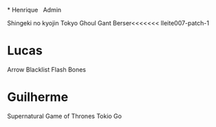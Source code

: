 * Henrique
 
 Admin
 
 Shingeki no kyojin
 Tokyo Ghoul
 Gant
 Berser<<<<<<< lleite007-patch-1
 
 # Lucas 
Arrow
Blacklist
Flash
Bones
  
  # Guilherme
  
  Supernatural
  Game of Thrones
  Tokio Go

